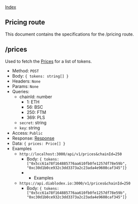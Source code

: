 [Index](../index.md)

## Pricing route

This document contains the specifications for the /pricing route.

## /prices

Used to fetch the [Prices](../models/price.md) for a list of tokens.

- Method: `POST`
- Body: `{ tokens: string[] }`
- Headers: `None`
- Params: `None`
- Queries:
  - chainId: number
    - 1: ETH
    - 56: BSC
    - 250: FTM
    - 369: PLS
  - `secret`: string
  - `key`: string
- Access: `Public`
- Response: [Response](../models/response.md)
- Data: `{ prices: Price[] }`
- Examples
  - `http://localhost:3000/api/v1/prices&chainId=250`
    - Body: `{ tokens: ["0x5cc61a78f164885776aa610fb0fe1257df78e59b", "0xc30d1b0ce932c3dd3373a2c23ada4e9608caf345"]}`
    - - Examples
  - `https://api.diablodex.io:3000/v1/prices&chainId=250`
    - Body: `{ tokens: ["0x5cc61a78f164885776aa610fb0fe1257df78e59b", "0xc30d1b0ce932c3dd3373a2c23ada4e9608caf345"]}`
